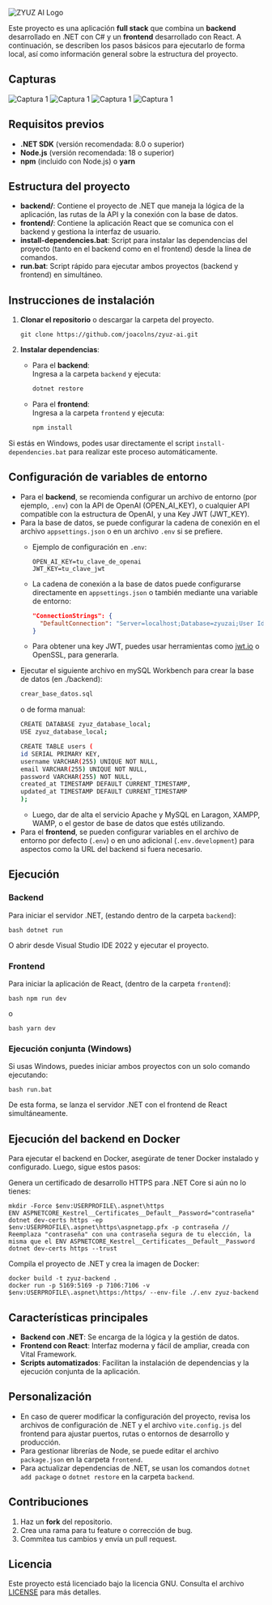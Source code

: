 ![ZYUZ AI Logo](frontend/public/zyuz-readme.png)

Este proyecto es una aplicación **full stack** que combina un **backend** desarrollado en .NET con C# y un **frontend** desarrollado con React. A continuación, se describen los pasos básicos para ejecutarlo de forma local, así como información general sobre la estructura del proyecto.

## Capturas

![Captura 1](frontend/public/cap1.png)
![Captura 1](frontend/public/cap2.png)
![Captura 1](frontend/public/cap3.png)
![Captura 1](frontend/public/cap4.png)

## Requisitos previos

- **.NET SDK** (versión recomendada: 8.0 o superior)
- **Node.js** (versión recomendada: 18 o superior)
- **npm** (incluido con Node.js) o **yarn**

## Estructura del proyecto
- **backend/**: Contiene el proyecto de .NET que maneja la lógica de la aplicación, las rutas de la API y la conexión con la base de datos.
- **frontend/**: Contiene la aplicación React que se comunica con el backend y gestiona la interfaz de usuario.
- **install-dependencies.bat**: Script para instalar las dependencias del proyecto (tanto en el backend como en el frontend) desde la línea de comandos.
- **run.bat**: Script rápido para ejecutar ambos proyectos (backend y frontend) en simultáneo.

## Instrucciones de instalación

1. **Clonar el repositorio** o descargar la carpeta del proyecto.
      ```
    git clone https://github.com/joacolns/zyuz-ai.git
      ```

2. **Instalar dependencias**:
    - Para el **backend**:  
      Ingresa a la carpeta `backend` y ejecuta:
      ```bash
      dotnet restore
      ```
    - Para el **frontend**:  
      Ingresa a la carpeta `frontend` y ejecuta:
      ```bash
      npm install
      ```


Si estás en Windows, podes usar directamente el script `install-dependencies.bat` para realizar este proceso automáticamente.

## Configuración de variables de entorno

- Para el **backend**, se recomienda configurar un archivo de entorno (por ejemplo, `.env`) con la API de OpenAI (OPEN_AI_KEY), o cualquier API compatible con la estructura de OpenAI, y una Key JWT (JWT_KEY).
- Para la base de datos, se puede configurar la cadena de conexión en el archivo `appsettings.json` o en un archivo `.env` si se prefiere.
    - Ejemplo de configuración en `.env`:
      ```
      OPEN_AI_KEY=tu_clave_de_openai
      JWT_KEY=tu_clave_jwt
      ```

    - La cadena de conexión a la base de datos puede configurarse directamente en `appsettings.json` o también mediante una variable de entorno:
      ```json
      "ConnectionStrings": {
        "DefaultConnection": "Server=localhost;Database=zyuzai;User Id=sa;Password=tu_contraseña;"
      }
      ```
    - Para obtener una key JWT, puedes usar herramientas como [jwt.io](https://jwt.io/) o OpenSSL, para generarla.
- Ejecutar el siguiente archivo en mySQL Workbench para crear la base de datos (en ./backend):
  ```bash
  crear_base_datos.sql
  ```
  o de forma manual:
  ```bash
  CREATE DATABASE zyuz_database_local;
  USE zyuz_database_local;

  CREATE TABLE users (
  id SERIAL PRIMARY KEY,
  username VARCHAR(255) UNIQUE NOT NULL,
  email VARCHAR(255) UNIQUE NOT NULL,
  password VARCHAR(255) NOT NULL,
  created_at TIMESTAMP DEFAULT CURRENT_TIMESTAMP,
  updated_at TIMESTAMP DEFAULT CURRENT_TIMESTAMP
  );
  ```
    - Luego, dar de alta el servicio Apache y MySQL en Laragon, XAMPP, WAMP, o el gestor de base de datos que estés utilizando.
- Para el **frontend**, se pueden configurar variables en el archivo de entorno por defecto (`.env`) o en uno adicional (`.env.development`) para aspectos como la URL del backend si fuera necesario.

## Ejecución

### Backend

Para iniciar el servidor .NET, (estando dentro de la carpeta `backend`):
```
bash dotnet run
```

O abrir desde Visual Studio IDE 2022 y ejecutar el proyecto.

### Frontend

Para iniciar la aplicación de React, (dentro de la carpeta `frontend`):
```
bash npm run dev
```
o
```
bash yarn dev
```


### Ejecución conjunta (Windows)

Si usas Windows, puedes iniciar ambos proyectos con un solo comando ejecutando:
```
bash run.bat
```

De esta forma, se lanza el servidor .NET con el frontend de React simultáneamente.

## Ejecución del backend en Docker

Para ejecutar el backend en Docker, asegúrate de tener Docker instalado y configurado. Luego, sigue estos pasos:

Genera un certificado de desarrollo HTTPS para .NET Core si aún no lo tienes:

```
mkdir -Force $env:USERPROFILE\.aspnet\https
ENV ASPNETCORE_Kestrel__Certificates__Default__Password="contraseña"
dotnet dev-certs https -ep $env:USERPROFILE\.aspnet\https\aspnetapp.pfx -p contraseña // Reemplaza "contraseña" con una contraseña segura de tu elección, la misma que el ENV ASPNETCORE_Kestrel__Certificates__Default__Password
dotnet dev-certs https --trust
```

Compila el proyecto de .NET y crea la imagen de Docker:

```
docker build -t zyuz-backend .
docker run -p 5169:5169 -p 7106:7106 -v $env:USERPROFILE\.aspnet\https:/https/ --env-file ./.env zyuz-backend
```

## Características principales

- **Backend con .NET**: Se encarga de la lógica y la gestión de datos.
- **Frontend con React**: Interfaz moderna y fácil de ampliar, creada con Vital Framework.
- **Scripts automatizados**: Facilitan la instalación de dependencias y la ejecución conjunta de la aplicación.

## Personalización

- En caso de querer modificar la configuración del proyecto, revisa los archivos de configuración de .NET y el archivo `vite.config.js` del frontend para ajustar puertos, rutas o entornos de desarrollo y producción.
- Para gestionar librerías de Node, se puede editar el archivo `package.json` en la carpeta `frontend`.
- Para actualizar dependencias de .NET, se usan los comandos `dotnet add package` o `dotnet restore` en la carpeta `backend`.

## Contribuciones

1. Haz un **fork** del repositorio.
2. Crea una rama para tu feature o corrección de bug.
3. Commitea tus cambios y envía un pull request.

## Licencia
Este proyecto está licenciado bajo la licencia GNU. Consulta el archivo [LICENSE](LICENSE) para más detalles.